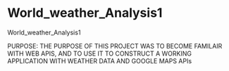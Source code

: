 # World_weather_Analysis1
World_weather_Analysis1


PURPOSE: THE PURPOSE OF THIS PROJECT WAS TO BECOME FAMILAIR WITH WEB APIS, AND TO USE IT TO CONSTRUCT A WORKING APPLICATION WITH WEATHER DATA AND GOOGLE MAPS APIs
